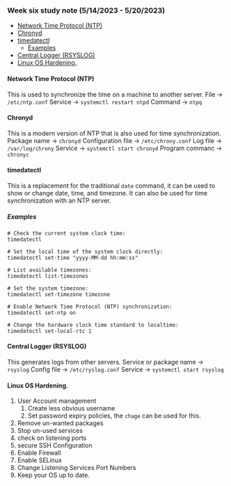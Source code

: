 ### Week six study note (5/14/2023 - 5/20/2023)<!-- omit from toc -->
- [Network Time Protocol (NTP)](#network-time-protocol-ntp)
- [Chronyd](#chronyd)
- [timedatectl](#timedatectl)
  - [Examples](#examples)
- [Central Logger (RSYSLOG)](#central-logger-rsyslog)
- [Linux OS Hardening.](#linux-os-hardening)

#### Network Time Protocol (NTP)
This is used to synchronize the time on a machine to another server.
File &rarr; `/etc/ntp.conf`
Service &rarr; `systemctl restart ntpd`
Command &rarr; `ntpq`

#### Chronyd
This is a modern version of NTP that is also used for time synchronization.
Package name &rarr; `chronyd`
Configuration file &rarr; `/etc/chrony.conf`
Log file &rarr; `/var/log/chrony`
Service &rarr; `systemctl start chronyd`
Program commanc &rarr; `chronyc`

#### timedatectl
This is a replacement for the traditional `date` command, it can be used to show or change date, time, and timezone.
It can also be used for time synchronization with an NTP server.
##### Examples
```console
# Check the current system clock time:
timedatectl

# Set the local time of the system clock directly:
timedatectl set-time "yyyy-MM-dd hh:mm:ss"

# List available timezones:
timedatectl list-timezones

# Set the system timezone:
timedatectl set-timezone timezone

# Enable Network Time Protocol (NTP) synchronization:
timedatectl set-ntp on

# Change the hardware clock time standard to localtime:
timedatectl set-local-rtc 1

```
#### Central Logger (RSYSLOG)
This generates logs from other servers.
Service or package name &rarr; `rsyslog`
Config file &rarr; `/etc/ryslog.conf`
Service &rarr; `systemctl start rsyslog`

#### Linux OS Hardening.
1. User Account management
   1. Create less obvious username
   2. Set password expiry policies, the `chage` can be used for this.
2. Remove un-wanted packages
3. Stop un-used services
4. check on listening ports
5. secure SSH Configuration
6. Enable Firewall
7. Enable SELinux
8. Change Listening Services Port Numbers
9.  Keep your OS up to date.